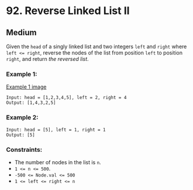 # 92. Reverse Linked List II


## Medium

Given the `head` of a singly linked list and two integers `left` and `right` where `left <= right`, reverse the nodes of the list from position `left` to position `right`, and return *the reversed list*.


### Example 1:
[Example 1 image](https://assets.leetcode.com/uploads/2021/02/19/rev2ex2.jpg)
```console
Input: head = [1,2,3,4,5], left = 2, right = 4
Output: [1,4,3,2,5]
```

### Example 2:
```console
Input: head = [5], left = 1, right = 1
Output: [5]
```


### Constraints:

- The number of nodes in the list is `n`.
- `1 <= n <= 500`.
- `-500 <= Node.val <= 500`
- `1 <= left <= right <= n`